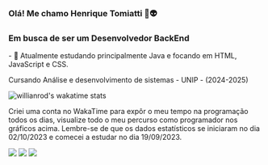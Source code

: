 ### Olá! Me chamo Henrique Tomiatti 👾👽

  <h3>Em busca de ser um Desenvolvedor BackEnd</h3>
<p>
- 🔭 Atualmente estudando principalmente Java e focando em  HTML, JavaScript e CSS.</p>
<p>Cursando Análise e desenvolvimento de sistemas - UNIP - (2024-2025)</p>

![willianrod's wakatime stats](https://github-readme-stats.vercel.app/api/wakatime?username=tomi_&theme=radical)

Criei uma conta no WakaTime para expôr o meu tempo na programação todos os dias, visualize todo o meu percurso como programador nos gráficos acima. Lembre-se de que os dados estatísticos se iniciaram no dia 02/10/2023 e comecei a estudar no dia 19/09/2023.

<div> 
  <a href = "https://www.instagram.com/tomiatti_/" target="_blank"><img src="https://img.shields.io/badge/-Instagram-%23E4405F?style=for-the-badge&logo=instagram&logoColor=white" target="_blank"></a>
  <a href = "mailto: tomiattihtm@gmail.com"><img src="https://img.shields.io/badge/-Gmail-%23333?style=for-the-badge&logo=gmail&logoColor=white" target="_blank"></a>
  <a href = "https://www.linkedin.com/in/henrique-tomiatti-moreira-3a8142270/" target="_blank"><img src="https://img.shields.io/badge/-LinkedIn-%230077B5?style=for-the-badge&logo=linkedin&logoColor=white" target="_blank"></a> 
</div>



